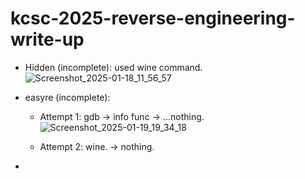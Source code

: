 # kcsc-2025-reverse-engineering-write-up
- Hidden (incomplete): used wine command.
![Screenshot_2025-01-18_11_56_57](https://github.com/user-attachments/assets/61a58597-8e5b-4fef-aca3-ea0599810a3a)

- easyre (incomplete):
  + Attempt 1: gdb -> info func -> ...nothing.
![Screenshot_2025-01-19_19_34_18](https://github.com/user-attachments/assets/3d54e801-e620-432f-a681-4efc8d257837)

  + Attempt 2: wine. -> nothing.

- 
